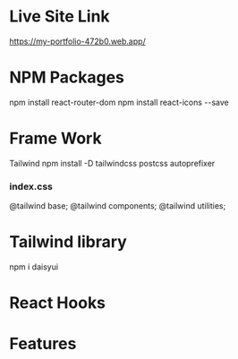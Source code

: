 # Live Site Link
https://my-portfolio-472b0.web.app/


# NPM Packages
npm install react-router-dom
npm install react-icons --save



# Frame Work
Tailwind
npm install -D tailwindcss postcss autoprefixer
### index.css
@tailwind base;
@tailwind components;
@tailwind utilities;


# Tailwind library
npm i daisyui

# React Hooks



# Features